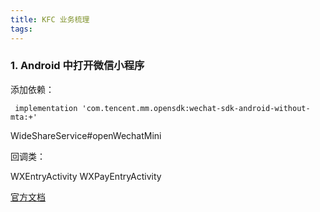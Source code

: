 ```yaml
---
title: KFC 业务梳理
tags:
---
```



### 1. Android 中打开微信小程序

添加依赖：

```
 implementation 'com.tencent.mm.opensdk:wechat-sdk-android-without-mta:+'
```

WideShareService#openWechatMini

回调类：

WXEntryActivity
WXPayEntryActivity

[官方文档](https://developers.weixin.qq.com/doc/oplatform/Mobile_App/Launching_a_Mini_Program/Android_Development_example.html)